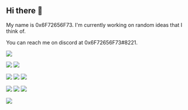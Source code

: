 ## Hi there 👋

My name is 0x6F72656F73. I'm currently working on random ideas that I think of.

You can reach me on discord at 0x6F72656F73#8221.

![](https://komarev.com/ghpvc/?username=0x6F72656F73&color=red)

![](https://img.shields.io/badge/OS-MacOS-informational?style=flat&logo=apple&color=blue)
![](https://img.shields.io/badge/OS-Linux-informational?style=flat&logo=linux&color=black)

![](https://img.shields.io/badge/vue-2.6.11-blue.svg?style=flat&logo=vue.js&color=white)
![](https://img.shields.io/badge/Code-Python-informational?style=flat&logo=python&color=blue)
![](https://img.shields.io/badge/Code-node-informational?style=flat&logo=node.js&color=black)

![](https://img.shields.io/badge/Tools-Discord-informational?style=flat&logo=discord&color=white)
![](https://img.shields.io/badge/Tools-sqlite-informational?style=flat&logo=sqlite&color=blue)
![](https://img.shields.io/badge/Tools-brew-informational?style=flat&logo=homebrew&color=black)

![](https://img.shields.io/badge/Editor-Visual_Studio_Code-informational?style=flat&logo=visual-studio-code&logoColor=blue&color=white)
